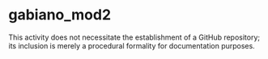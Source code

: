 # gabiano_mod2

This activity does not necessitate the establishment of a GitHub repository; its inclusion is merely a procedural formality for documentation purposes.

